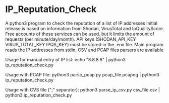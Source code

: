 # IP_Reputation_Check
A python3 program to check the reputation of a list of IP addresses
Initial release is based on information from Shodan, VirusTotal and IpQualityScore.
Free accounts of these services can be used, but it limits the amount of requests (per minute/day/month).
API keys (SHODAN_API_KEY VIRUS_TOTAL_KEY IPQS_KEY) must be stored in the .env file.
Main program reads the IP addresses from stdin, CSV and PCAP files parsers are available

Usage for manual entry of IP list: 
echo "8.8.8.8" | python3 ip_reputation_check.py

Usage with PCAP file:
python3 parse_pcap.py pcap_file.pcapng | python3 ip_reputation_check.py 

Usage with CVS file (";" separator):
python3 parse_ip_csv.py csv_file.csv | python3 ip_reputation_check.py
